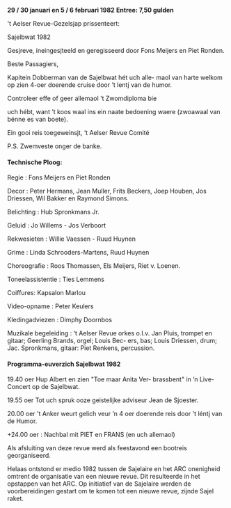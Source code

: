 **29 / 30 januari en 5 / 6 februari 1982**
**Entree: 7,50 gulden**

't Aelser Revue-Gezelsjap prissenteert:

Sajelbwat 1982

Gesjreve, ineingesjteeld en geregisseerd door
Fons Meijers en Piet Ronden.
 

Beste Passagiers,

Kapitein Dobberman van de Sajelbwat hét uch alle-
maol van harte welkom op zien 4-oer doerende cruise
door ’t lentj van de humor.

Controleer effe of geer allemaol ’t Zwomdiploma bie

uch hébt, want ’t koos waal ins ein naate bedoening
waere (zwoawaal van bénne es van boete).

Ein gooi reis toegeweinsjt,
‘t Aelser Revue Comité

P.S. Zwemveste onger de banke.


#### Technische Ploog:
Regie : Fons Meijers en Piet Ronden

Decor : Peter Hermans, Jean Muller, Frits Beckers,
Joep Houben, Jos Driessen, Wil Bakker en
Raymond Simons.

Belichting : Hub Spronkmans Jr.

Geluid : Jo Willems - Jos Verboort

Rekwesieten : Willie Vaessen - Ruud Huynen

Grime : Linda Schrooders-Martens, Ruud Huynen

Choreografie : Roos Thomassen, Els Meijers, Riet v. Loenen.

Toneelassistentie : Ties Lemmens

Coiffures: Kapsalon Marlou

Video-opname : Peter Keulers

Kledingadviezen : Dimphy Doornbos

Muzikale begeleiding :  ‘t Aelser Revue orkes o.I.v. Jan Pluis, trompet
en gitaar; Geerling Brands, orgel; Louis Bec-
ers, bas; Louis Driessen, drum; Jac. Spronkmans, gitaar: Piet Renkens, percussion.

#### Programma-euverzich Sajelbwat 1982

19.40 oer   Hup Albert en zien "Toe maar Anita Ver-
            brassbent" in ’n Live-Concert op de
            Sajelbwat.

19.55 oer   Tot uch spruk ooze geistelijke adviseur
            Jean de Sjoester.

20.00 oer   ’t Anker weurt gelich veur ’n 4 oer doerende reis door ’t léntj van de Humor.

+24.00 oer : Nachbal mit PIET en FRANS (en uch allemaol)


Als afsluiting van deze revue werd als feestavond een bootreis georganiseerd.

Helaas ontstond er medio 1982 tussen de Sajelaire en het ARC onenigheid omtrent de organisatie van een nieuwe revue. Dit resulteerde in het opstappen van het ARC.
Op initiatief van de Sajelaire werden de voorbereidingen gestart om te komen tot een nieuwe revue, zijnde Sajel raket.

